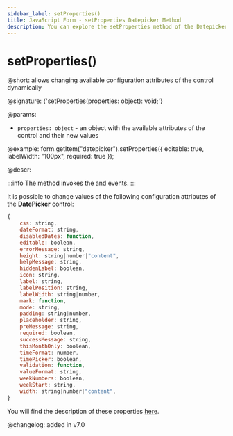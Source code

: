 ```yaml
---
sidebar_label: setProperties()
title: JavaScript Form - setProperties Datepicker Method 
description: You can explore the setProperties method of the Datepicker control of Form in the documentation of the DHTMLX JavaScript UI library. Browse developer guides and API reference, try out code examples and live demos, and download a free 30-day evaluation version of DHTMLX Suite.
---
```


# setProperties()

@short: allows changing available configuration attributes of the control dynamically

@signature: {'setProperties(properties: object): void;'}

@params:
- `properties: object` - an object with the available attributes of the control and their new values

@example:
form.getItem("datepicker").setProperties({
    editable: true,
    labelWidth: "100px",
    required: true
});

@descr:

:::info
The method invokes the [](form/api/calendar/calendar_afterchangeproperties_event.md) and [](form/api/calendar/calendar_beforechangeproperties_event.md) events.
:::

It is possible to change values of the following configuration attributes of the **DatePicker** control:

~~~js
{
	css: string,
	dateFormat: string,
	disabledDates: function,
	editable: boolean,
	errorMessage: string,
	height: string|number|"content",
	helpMessage: string,
	hiddenLabel: boolean, 
	icon: string,
	label: string,
	labelPosition: string,
	labelWidth: string|number,
	mark: function,
	mode: string,
	padding: string|number,
	placeholder: string,
	preMessage: string,
	required: boolean,
	successMessage: string,
	thisMonthOnly: boolean,
	timeFormat: number,
	timePicker: boolean,
	validation: function,
	valueFormat: string,
	weekNumbers: boolean,
	weekStart: string,
	width: string|number|"content",
}
~~~

You will find the description of these properties [here](form/api/calendar/api_calendar_properties.md).

@changelog: added in v7.0
